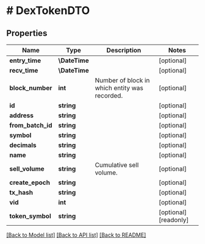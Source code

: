 # # DexTokenDTO

## Properties

Name | Type | Description | Notes
------------ | ------------- | ------------- | -------------
**entry_time** | **\DateTime** |  | [optional]
**recv_time** | **\DateTime** |  | [optional]
**block_number** | **int** | Number of block in which entity was recorded. | [optional]
**id** | **string** |  | [optional]
**address** | **string** |  | [optional]
**from_batch_id** | **string** |  | [optional]
**symbol** | **string** |  | [optional]
**decimals** | **string** |  | [optional]
**name** | **string** |  | [optional]
**sell_volume** | **string** | Cumulative sell volume. | [optional]
**create_epoch** | **string** |  | [optional]
**tx_hash** | **string** |  | [optional]
**vid** | **int** |  | [optional]
**token_symbol** | **string** |  | [optional] [readonly]

[[Back to Model list]](../../README.md#models) [[Back to API list]](../../README.md#endpoints) [[Back to README]](../../README.md)
